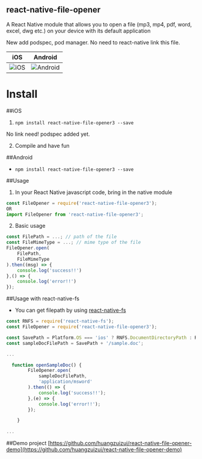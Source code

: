 react-native-file-opener
-
A React Native module that allows you to open a file (mp3, mp4, pdf, word, excel, dwg etc.) on your device with its default application

New add podspec, pod manager. No need to react-native link this file.

iOS | Android
------- | ----
<img title="iOS" src="https://github.com/huangzuizui/react-native-file-opener/blob/master/assets/ios_screen.gif"> | <img title="Android" src="https://raw.githubusercontent.com/huangzuizui/react-native-file-opener/master/assets/android_screen.gif">

# Install
##iOS
1. `npm install react-native-file-opener3 --save`

No link need! podspec added yet.

2. Compile and have fun

##Android
* `npm install react-native-file-opener3 --save`


##Usage
1. In your React Native javascript code, bring in the native module
```javascript
const FileOpener = require('react-native-file-opener3');
OR
import FileOpener from 'react-native-file-opener3';
```
2. Basic usage
```javascript
const FilePath = ...; // path of the file
const FileMimeType = ...; // mime type of the file
FileOpener.open(
    FilePath,
    FileMimeType
).then((msg) => {
    console.log('success!!')
},() => {
    console.log('error!!')
});
```
##Usage with react-native-fs
* You can get filepath by using [react-native-fs](https://github.com/johanneslumpe/react-native-fs)

```javascript
const RNFS = require('react-native-fs');
const FileOpener = require('react-native-file-opener3');

const SavePath = Platform.OS === 'ios' ? RNFS.DocumentDirectoryPath : RNFS.ExternalDirectoryPath;
const sampleDocFilePath = SavePath + '/sample.doc';

...

  function openSampleDoc() {
        FileOpener.open(
            sampleDocFilePath,
            'application/msword'
        ).then(() => {
            console.log('success!!');
        },(e) => {
            console.log('error!!');
        });

    }
    
...
```
##Demo project
[https://github.com/huangzuizui/react-native-file-opener-demo](https://github.com/huangzuizui/react-native-file-opener-demo)
